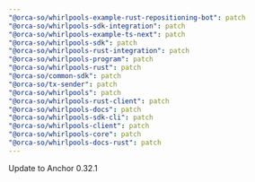 ```yaml
---
"@orca-so/whirlpools-example-rust-repositioning-bot": patch
"@orca-so/whirlpools-sdk-integration": patch
"@orca-so/whirlpools-example-ts-next": patch
"@orca-so/whirlpools-sdk": patch
"@orca-so/whirlpools-rust-integration": patch
"@orca-so/whirlpools-program": patch
"@orca-so/whirlpools-rust": patch
"@orca-so/common-sdk": patch
"@orca-so/tx-sender": patch
"@orca-so/whirlpools": patch
"@orca-so/whirlpools-rust-client": patch
"@orca-so/whirlpools-docs": patch
"@orca-so/whirlpools-sdk-cli": patch
"@orca-so/whirlpools-client": patch
"@orca-so/whirlpools-core": patch
"@orca-so/whirlpools-docs-rust": patch
---
```


Update to Anchor 0.32.1

